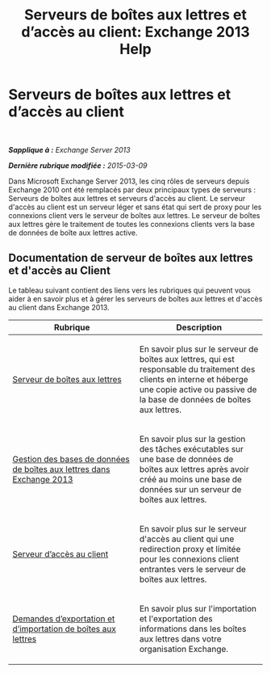 ﻿---
title: 'Serveurs de boîtes aux lettres et d’accès au client: Exchange 2013 Help'
TOCTitle: Serveurs de boîtes aux lettres et d’accès au client
ms:assetid: 5bc54c8c-e445-494e-9047-9a1a5af7b7fa
ms:mtpsurl: https://technet.microsoft.com/fr-fr/library/JJ150519(v=EXCHG.150)
ms:contentKeyID: 50478275
ms.date: 04/24/2018
mtps_version: v=EXCHG.150
ms.translationtype: HT
---

# Serveurs de boîtes aux lettres et d’accès au client

 

_**Sapplique à :** Exchange Server 2013_

_**Dernière rubrique modifiée :** 2015-03-09_

Dans Microsoft Exchange Server 2013, les cinq rôles de serveurs depuis Exchange 2010 ont été remplacés par deux principaux types de serveurs : Serveurs de boîtes aux lettres et serveurs d'accès au client. Le serveur d'accès au client est un serveur léger et sans état qui sert de proxy pour les connexions client vers le serveur de boîtes aux lettres. Le serveur de boîtes aux lettres gère le traitement de toutes les connexions clients vers la base de données de boîte aux lettres active.

## Documentation de serveur de boîtes aux lettres et d'accès au Client

Le tableau suivant contient des liens vers les rubriques qui peuvent vous aider à en savoir plus et à gérer les serveurs de boîtes aux lettres et d'accès au client dans Exchange 2013.


<table>
<colgroup>
<col style="width: 50%" />
<col style="width: 50%" />
</colgroup>
<thead>
<tr class="header">
<th>Rubrique</th>
<th>Description</th>
</tr>
</thead>
<tbody>
<tr class="odd">
<td><p><a href="mailbox-server-exchange-2013-help.md">Serveur de boîtes aux lettres</a></p></td>
<td><p>En savoir plus sur le serveur de boîtes aux lettres, qui est responsable du traitement des clients en interne et héberge une copie active ou passive de la base de données de boîtes aux lettres.</p></td>
</tr>
<tr class="even">
<td><p><a href="manage-mailbox-databases-in-exchange-2013-exchange-2013-help.md">Gestion des bases de données de boîtes aux lettres dans Exchange 2013</a></p></td>
<td><p>En savoir plus sur la gestion des tâches exécutables sur une base de données de boîtes aux lettres après avoir créé au moins une base de données sur un serveur de boîtes aux lettres.</p></td>
</tr>
<tr class="odd">
<td><p><a href="client-access-server-exchange-2013-help.md">Serveur d’accès au client</a></p></td>
<td><p>En savoir plus sur le serveur d'accès au client qui une redirection proxy et limitée pour les connexions client entrantes vers le serveur de boîtes aux lettres.</p></td>
</tr>
<tr class="even">
<td><p><a href="mailbox-import-and-export-requests-exchange-2013-help.md">Demandes d’exportation et d’importation de boîtes aux lettres</a></p></td>
<td><p>En savoir plus sur l'importation et l'exportation des informations dans les boîtes aux lettres dans votre organisation Exchange.</p></td>
</tr>
</tbody>
</table>

